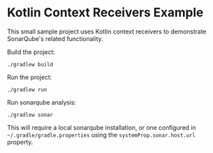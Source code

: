 # Kotlin Context Receivers Example

This small sample project uses Kotlin context receivers to demonstrate SonarQube's related functionality.

Build the project:
```shell
./gradlew build
```

Run the project:
```shell
./gradlew run
```

Run sonarqube analysis:
```shell
./gradlew sonar
```
This will require a local sonarqube installation, or one configured in `~/.gradle/gradle.properties` using the `systemProp.sonar.host.url` property.
